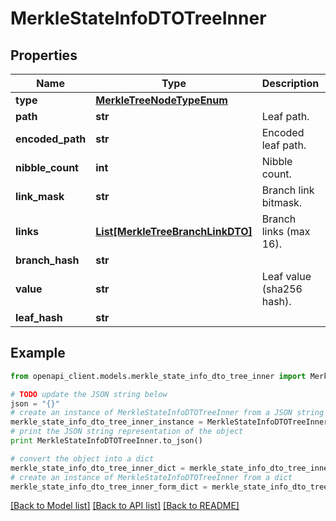 # MerkleStateInfoDTOTreeInner


## Properties

Name | Type | Description | Notes
------------ | ------------- | ------------- | -------------
**type** | [**MerkleTreeNodeTypeEnum**](MerkleTreeNodeTypeEnum.md) |  | 
**path** | **str** | Leaf path. | 
**encoded_path** | **str** | Encoded leaf path. | 
**nibble_count** | **int** | Nibble count. | 
**link_mask** | **str** | Branch link bitmask. | 
**links** | [**List[MerkleTreeBranchLinkDTO]**](MerkleTreeBranchLinkDTO.md) | Branch links (max 16). | 
**branch_hash** | **str** |  | 
**value** | **str** | Leaf value (sha256 hash). | 
**leaf_hash** | **str** |  | 

## Example

```python
from openapi_client.models.merkle_state_info_dto_tree_inner import MerkleStateInfoDTOTreeInner

# TODO update the JSON string below
json = "{}"
# create an instance of MerkleStateInfoDTOTreeInner from a JSON string
merkle_state_info_dto_tree_inner_instance = MerkleStateInfoDTOTreeInner.from_json(json)
# print the JSON string representation of the object
print MerkleStateInfoDTOTreeInner.to_json()

# convert the object into a dict
merkle_state_info_dto_tree_inner_dict = merkle_state_info_dto_tree_inner_instance.to_dict()
# create an instance of MerkleStateInfoDTOTreeInner from a dict
merkle_state_info_dto_tree_inner_form_dict = merkle_state_info_dto_tree_inner.from_dict(merkle_state_info_dto_tree_inner_dict)
```
[[Back to Model list]](../README.md#documentation-for-models) [[Back to API list]](../README.md#documentation-for-api-endpoints) [[Back to README]](../README.md)


